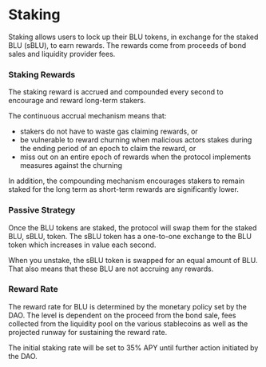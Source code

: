 # Staking

Staking allows users to lock up their BLU tokens, in exchange for the staked BLU (sBLU), to earn rewards. The rewards come from proceeds of bond sales and liquidity provider fees.

### Staking Rewards

The staking reward is accrued and compounded every second to encourage and reward long-term stakers.

The continuous accrual mechanism means that:

* stakers do not have to waste gas claiming rewards, or
* be vulnerable to reward churning when malicious actors stakes during the ending period of an epoch to claim the reward, or
* miss out on an entire epoch of rewards when the protocol implements measures against the churning

In addition, the compounding mechanism encourages stakers to remain staked for the long term as short-term rewards are significantly lower.

### Passive Strategy

Once the BLU tokens are staked, the protocol will swap them for the staked BLU, sBLU, token. The sBLU token has a one-to-one exchange to the BLU token which increases in value each second.

When you unstake, the sBLU token is swapped for an equal amount of BLU. That also means that these BLU are not accruing any rewards.

### Reward Rate

The reward rate for BLU is determined by the monetary policy set by the DAO. The level is dependent on the proceed from the bond sale, fees collected from the liquidity pool on the various stablecoins as well as the projected runway for sustaining the reward rate.

The initial staking rate will be set to 35% APY until further action initiated by the DAO.
